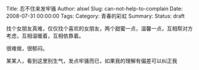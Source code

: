 Title: 忍不住来发牢骚
Author: alswl
Slug: can-not-help-to-complain
Date: 2008-07-31 00:00:00
Tags: 
Category: 青春的彩虹
Summary: 
Status: draft

找个女朋友真难，仅仅找个喜欢的女朋友，两个甜蜜一点，温馨一点，互相帮对方考虑，互相温暖着，互相依靠着。

很难做，很郁闷。

某某人，看到这里别生气，发点牢骚而已，如果我的理解有偏差可以纠正我

